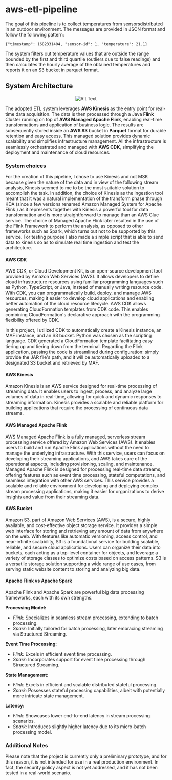 # aws-etl-pipeline
The goal of this pipeline is to collect temperatures from sensorsdistributed in an outdoor environment. The messages are provided in JSON format and follow the following pattern: 
```
{"timestamp": 1682331404, "sensor-id": 1, "temperature": 21.1}
```
The system filters out temperature values that are outside the range bounded by the first and third quartile (outliers due to false readings) and then calculates the hourly average of the obtained temperatures and reports it on an S3 bucket in parquet format.

## System Architecture

<div align="center">

  <img src="https://drive.google.com/uc?export=view&id=1AHq5AD9ehn0Ay9vNDMeTkAfpsfAm5Ibf" alt="Alt Text">
</div>

The adopted ETL system leverages **AWS Kinesis** as the entry point for real-time data acquisition. The data is then processed through a Java **Flink** Cluster running on top of **AWS Managed Apache Flink**, enabling real-time transformations and application of business logic. The results are subsequently stored inside an **AWS S3** bucket in **Parquet** format for durable retention and easy access. This managed solution provides dynamic scalability and simplifies infrastructure management. All the infrastructure is seamlessly orchestrated and managed with **AWS CDK**, simplifying the deployment and maintenance of cloud resources.

### System choices
For the creation of this pipeline, I chose to use Kinesis and not MSK because given the nature of the data and in view of the following stream analysis, Kinesis seemed to me to be the most suitable solution to accomplish the task. In addition, the choice of Kinesis as the ingestion tool meant that it was a natural implementation of the transform phase through KDA (since a few versions renamed Amazon Managed System for Apache Flink ) as it represents together with Kinesis a powerful tool for data transformation and is more straightforward to manage than an AWS Glue service. The choice of Managed Apache Flink later resulted in the use of the Flink Framework to perform the analysis, as opposed to other frameworks such as Spark, which turns out not to be supported by this service. For testing purpose I also made a simple script that is able to send data to kinesis so as to simulate real time ingestion and test the architecture.

#### AWS CDK
AWS CDK, or Cloud Development Kit, is an open-source development tool provided by Amazon Web Services (AWS). It allows developers to define cloud infrastructure resources using familiar programming languages such as Python, TypeScript, or Java, instead of manually writing resource code. With CDK, you can programmatically build, deploy, and manage AWS resources, making it easier to develop cloud applications and enabling better automation of the cloud resource lifecycle. AWS CDK allows generating CloudFormation templates from CDK code. This enables combining CloudFormation's declarative approach with the programming flexibility offered by CDK.

In this project, I utilized CDK to automatically create a Kinesis instance, an MAF instance, and an S3 bucket. Python was chosen as the scripting language. CDK generated a CloudFormation template facilitating easy tiering up and tiering down from the terminal. Regarding the Flink application, passing the code is streamlined during configuration: simply provide the JAR file's path, and it will be automatically uploaded to a designated S3 bucket and retrieved by MAF.

#### AWS Kinesis
Amazon Kinesis is an AWS service designed for real-time processing of streaming data. It enables users to ingest, process, and analyze large volumes of data in real-time, allowing for quick and dynamic responses to streaming information. Kinesis provides a scalable and reliable platform for building applications that require the processing of continuous data streams.

#### AWS Managed Apache Flink
AWS Managed Apache Flink is a fully managed, serverless stream processing service offered by Amazon Web Services (AWS). It enables users to build and run Apache Flink applications without the need to manage the underlying infrastructure. With this service, users can focus on developing their streaming applications, and AWS takes care of the operational aspects, including provisioning, scaling, and maintenance.
Managed Apache Flink is designed for processing real-time data streams, offering features such as event time processing, stateful computations, and seamless integration with other AWS services. This service provides a scalable and reliable environment for developing and deploying complex stream processing applications, making it easier for organizations to derive insights and value from their streaming data.

#### AWS Bucket
Amazon S3, part of Amazon Web Services (AWS), is a secure, highly available, and cost-effective object storage service. It provides a simple web interface for storing and retrieving any amount of data from anywhere on the web. With features like automatic versioning, access control, and near-infinite scalability, S3 is a foundational service for building scalable, reliable, and secure cloud applications. Users can organize their data into buckets, each acting as a top-level container for objects, and leverage a variety of storage classes to optimize costs based on access patterns. S3 is a versatile storage solution supporting a wide range of use cases, from serving static website content to storing and analyzing big data.

#### Apache Flink vs Apache Spark
Apache Flink and Apache Spark are powerful big data processing frameworks, each with its own strengths.

**Processing Model:**
  - *Flink:* Specializes in seamless stream processing, extending to batch processing.
  - *Spark:* Initially tailored for batch processing, later embracing streaming via Structured Streaming.

**Event Time Processing:**
  - *Flink:* Excels in efficient event time processing.
  - *Spark:* Incorporates support for event time processing through Structured Streaming.

**State Management:**
  - *Flink:* Excels in efficient and scalable distributed stateful processing.
  - *Spark:* Possesses stateful processing capabilities, albeit with potentially more intricate state management.

**Latency:**
  - *Flink:* Showcases lower end-to-end latency in stream processing scenarios.
  - *Spark:* Introduces slightly higher latency due to its micro-batch processing model.

### Additional Notes

Please note that the project is currently only a preliminary prototype, and for this reason, it is not intended for use in a real production environment. In fact, the security policy aspect is not yet addressed, and it has not been tested in a real-world scenario.




